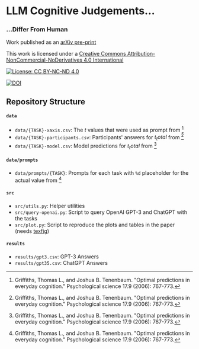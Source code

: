 # LLM Cognitive Judgements...
### ...Differ From Human

Work published as an [arXiv pre-print](https://arxiv.org/abs/2307.11787)

This work is licensed under a [Creative Commons Attribution-NonCommercial-NoDerivatives 4.0 International](https://creativecommons.org/licenses/by-nc-nd/4.0/)

[![License: CC BY-NC-ND 4.0](https://licensebuttons.net/l/by-nc-nd/4.0/80x15.png)](https://creativecommons.org/licenses/by-nc-nd/4.0/)


[![DOI](https://zenodo.org/badge/DOI/10.48550/arXiv.2307.11787.svg)]( https://doi.org/10.48550/arXiv.2307.11787)

## Repository Structure

#### `data`
- `data/{TASK}-xaxis.csv`: The $t$ values that were used as prompt from [^1]
- `data/{TASK}-participants.csv`: Participants' answers for $t_total$ from [^1]
- `data/{TASK}-model.csv`: Model predictions for $t_total$ from [^1]

#### `data/prompts`
- `data/prompts/{TASK}`: Prompts for each task with `%d` placeholder for the actual value from [^1]

#### `src`
- `src/utils.py`: Helper utilities
- `src/query-openai.py`: Script to query OpenAI GPT-3 and ChatGPT with the tasks
- `src/plot.py`: Script to reproduce the plots and tables in the paper (needs [texfig](https://github.com/nilsvu/texfig))

#### `results`
- `results/gpt3.csv`: GPT-3 Answers
- `results/gpt35.csv`: ChatGPT Answers

[^1]: Griffiths, Thomas L., and Joshua B. Tenenbaum. "Optimal predictions in everyday cognition." Psychological science 17.9 (2006): 767-773.
